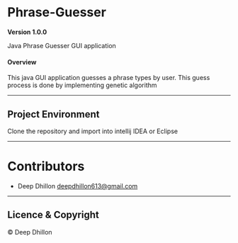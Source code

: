 # Phrase-Guesser

**Version 1.0.0**

Java Phrase Guesser GUI application

#### Overview
This java GUI application guesses a phrase types by user. This guess
process is done by implementing genetic algorithm

---
## Project Environment
Clone the repository and import into intellij IDEA or Eclipse

---
# Contributors
- Deep Dhillon <deepdhillon613@gmail.com>

---
## Licence & Copyright
© Deep Dhillon